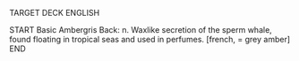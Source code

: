 TARGET DECK
ENGLISH

START
Basic
Ambergris
Back: n. Waxlike secretion of the sperm whale, found floating in tropical seas and used in perfumes. [french, = grey amber]
END
